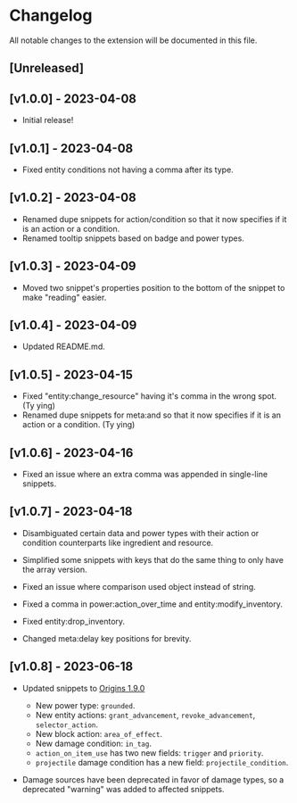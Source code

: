 # Changelog

All notable changes to the extension will be documented in this file.

## [Unreleased]

## [v1.0.0] - 2023-04-08
- Initial release!

## [v1.0.1] - 2023-04-08
- Fixed entity conditions not having a comma after its type.

## [v1.0.2] - 2023-04-08
- Renamed dupe snippets for action/condition so that it now specifies if it is an action or a condition.
- Renamed tooltip snippets based on badge and power types.

## [v1.0.3] - 2023-04-09
- Moved two snippet's properties position to the bottom of the snippet to make "reading" easier.

## [v1.0.4] - 2023-04-09
- Updated README.md.

## [v1.0.5] - 2023-04-15
- Fixed "entity:change_resource" having it's comma in the wrong spot. (Ty ying)
- Renamed dupe snippets for meta:and so that it now specifies if it is an action or a condition. (Ty ying)

## [v1.0.6] - 2023-04-16
- Fixed an issue where an extra comma was appended in single-line snippets.

## [v1.0.7] - 2023-04-18
- Disambiguated certain data and power types with their action or condition counterparts like ingredient and resource.
- Simplified some snippets with keys that do the same thing to only have the array version.

- Fixed an issue where comparison used object instead of string.
- Fixed a comma in power:action_over_time and entity:modify_inventory.
- Fixed entity:drop_inventory.
- Changed meta:delay key positions for brevity.

## [v1.0.8] - 2023-06-18
- Updated snippets to [Origins 1.9.0](https://www.curseforge.com/minecraft/mc-mods/origins/files/4546792)
    - New power type: `grounded`.
    - New entity actions: `grant_advancement`, `revoke_advancement`, `selector_action`.
    - New block action: `area_of_effect`.
    - New damage condition: `in_tag`.
    - `action_on_item_use` has two new fields: `trigger` and `priority`.
    - `projectile` damage condition has a new field: `projectile_condition`.

- Damage sources have been deprecated in favor of damage types, so a deprecated "warning" was added to affected snippets.